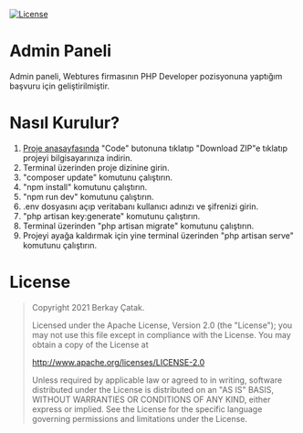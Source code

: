 [![License](https://img.shields.io/badge/License-Apache%202.0-blue.svg)](https://opensource.org/licenses/Apache-2.0)

# Admin Paneli

Admin paneli, Webtures firmasının PHP Developer pozisyonuna yaptığım başvuru için geliştirilmiştir.

# Nasıl Kurulur?
<ol>
    <li><a href="https://github.com/berkaycatak/webtures-case">Proje anasayfasında</a> "Code" butonuna tıklatıp "Download ZIP"e tıklatıp projeyi bilgisayarınıza indirin.</li>
    <li>Terminal üzerinden proje dizinine girin.</li>
    <li>"composer update" komutunu çalıştırın.</li>
    <li>"npm install" komutunu çalıştırın.</li>
    <li>"npm run dev" komutunu çalıştırın.</li>
    <li>.env dosyasını açıp veritabanı kullanıcı adınızı ve şifrenizi girin.</li>
    <li>"php artisan key:generate" komutunu çalıştırın.</li>
    <li>Terminal üzerinden "php artisan migrate" komutunu çalıştırın.</li>
    <li>Projeyi ayağa kaldırmak için yine terminal üzerinden "php artisan serve" komutunu çalıştırın.</li>
</ol>

# License

> Copyright 2021 Berkay Çatak.
>
> Licensed under the Apache License, Version 2.0 (the "License"); you may not use this file except in compliance with the License. You may obtain a copy of the License at
>
> http://www.apache.org/licenses/LICENSE-2.0
>
> Unless required by applicable law or agreed to in writing, software distributed under the License is distributed on an "AS IS" BASIS, WITHOUT WARRANTIES OR CONDITIONS OF ANY KIND, either express or implied. See the License for the specific language governing permissions and limitations under the License.
>

